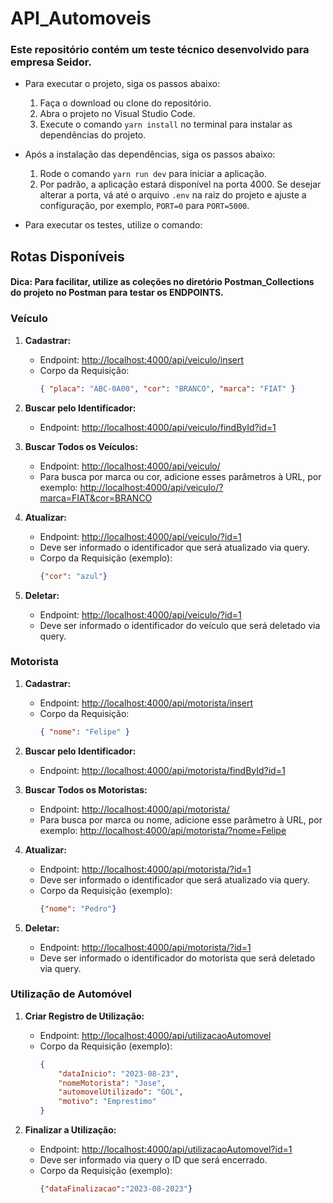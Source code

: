 # API_Automoveis
### Este repositório contém um teste técnico desenvolvido para empresa Seidor.

* Para executar o projeto, siga os passos abaixo:

  1. Faça o download ou clone do repositório.
  2. Abra o projeto no Visual Studio Code.
  3. Execute o comando `yarn install` no terminal para instalar as dependências do projeto.

* Após a instalação das dependências, siga os passos abaixo:

  1. Rode o comando `yarn run dev` para iniciar a aplicação.
  2. Por padrão, a aplicação estará disponível na porta 4000. Se desejar alterar a porta, vá até o arquivo `.env` na raiz do projeto e ajuste a configuração, por exemplo, `PORT=0` para `PORT=5000`.

* Para executar os testes, utilize o comando:

## Rotas Disponíveis
#### Dica: Para facilitar, utilize as coleções no diretório Postman_Collections do projeto no Postman para testar os ENDPOINTS.

### Veículo 
  1. **Cadastrar:** 
      - Endpoint: [http://localhost:4000/api/veiculo/insert](http://localhost:4000/api/veiculo/insert)
      - Corpo da Requisição: 
        ```json
        { "placa": "ABC-0A00", "cor": "BRANCO", "marca": "FIAT" }
        ```

  2. **Buscar pelo Identificador:**
      - Endpoint: [http://localhost:4000/api/veiculo/findById?id=1](http://localhost:4000/api/veiculo/findById?id=1)

  3. **Buscar Todos os Veículos:**
      - Endpoint: [http://localhost:4000/api/veiculo/](http://localhost:4000/api/veiculo/)
      - Para busca por marca ou cor, adicione esses parâmetros à URL, por exemplo: [http://localhost:4000/api/veiculo/?marca=FIAT&cor=BRANCO](http://localhost:4000/api/veiculo/?marca=FIAT&cor=BRANCO)

  4. **Atualizar:**
      - Endpoint: [http://localhost:4000/api/veiculo/?id=1](http://localhost:4000/api/veiculo/?id=1)
      - Deve ser informado o identificador que será atualizado via query.
      - Corpo da Requisição (exemplo): 
        ```json
        {"cor": "azul"}
        ```

  5. **Deletar:**
      - Endpoint: [http://localhost:4000/api/veiculo/?id=1](http://localhost:4000/api/veiculo/?id=1)
      - Deve ser informado o identificador do veículo que será deletado via query.

### Motorista 
  1. **Cadastrar:** 
      - Endpoint: [http://localhost:4000/api/motorista/insert](http://localhost:4000/api/motorista/insert)
      - Corpo da Requisição: 
        ```json
        { "nome": "Felipe" }
        ```

  2. **Buscar pelo Identificador:**
      - Endpoint: [http://localhost:4000/api/motorista/findById?id=1](http://localhost:4000/api/motorista/findById?id=1)

  3. **Buscar Todos os Motoristas:**
      - Endpoint: [http://localhost:4000/api/motorista/](http://localhost:4000/api/motorista/)
      - Para busca por marca ou nome, adicione esse parâmetro à URL, por exemplo: [http://localhost:4000/api/motorista/?nome=Felipe](http://localhost:4000/api/motorista/?nome=Felipe)

  4. **Atualizar:**
      - Endpoint: [http://localhost:4000/api/motorista/?id=1](http://localhost:4000/api/motorista/?id=1)
      - Deve ser informado o identificador que será atualizado via query.
      - Corpo da Requisição (exemplo): 
        ```json
        {"nome": "Pedro"}
        ```

  5. **Deletar:**
      - Endpoint: [http://localhost:4000/api/motorista/?id=1](http://localhost:4000/api/motorista/?id=1)
      - Deve ser informado o identificador do motorista que será deletado via query.
   
### Utilização de Automóvel
  1. **Criar Registro de Utilização:**
      - Endpoint: [http://localhost:4000/api/utilizacaoAutomovel](http://localhost:4000/api/utilizacaoAutomovel)
      - Corpo da Requisição (exemplo):
        ```json
        {
            "dataInicio": "2023-08-23",
            "nomeMotorista": "Jose",
            "automovelUtilizado": "GOL",
            "motivo": "Emprestimo"
        }
        ```

  2. **Finalizar a Utilização:**
      - Endpoint: [http://localhost:4000/api/utilizacaoAutomovel?id=1](http://localhost:4000/api/utilizacaoAutomovel?id=1)
      - Deve ser informado via query o ID que será encerrado.
      - Corpo da Requisição (exemplo):
        ```json
        {"dataFinalizacao":"2023-08-2023"}
        ```


